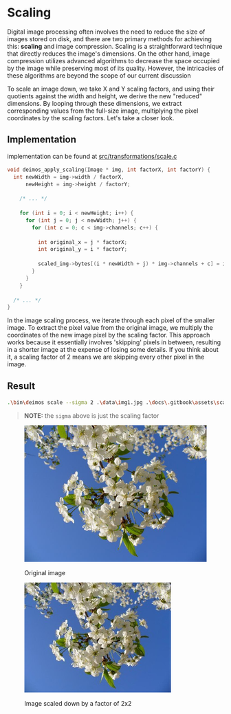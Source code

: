# Scaling 

Digital image processing often involves the need to reduce the size of images stored on disk, and there are two primary methods for achieving this: **scaling** and image compression. Scaling is a straightforward technique that directly reduces the image's dimensions. On the other hand, image compression utilizes advanced algorithms to decrease the space occupied by the image while preserving most of its quality. However, the intricacies of these algorithms are beyond the scope of our current discussion

To scale an image down, we take X and Y scaling factors, and using their quotients against the width and height, we derive the new "reduced" dimensions. By looping through these dimensions, we extract corresponding values from the full-size image, multiplying the pixel coordinates by the scaling factors. Let's take a closer look.


## Implementation

implementation can be found at [src/transformations/scale.c](../../src/transformations/scale.c)

```c
void deimos_apply_scaling(Image * img, int factorX, int factorY) {
  int newWidth = img->width / factorX,
      newHeight = img->height / factorY;

    /* ... */

    for (int i = 0; i < newHeight; i++) {
      for (int j = 0; j < newWidth; j++) {
        for (int c = 0; c < img->channels; c++) {

          int original_x = j * factorX;
          int original_y = i * factorY;

          scaled_img->bytes[(i * newWidth + j) * img->channels + c] = img->bytes[(original_y * img->width + original_x) * img->channels + c];
        }
      }
    }
  
  /* ... */
}
```

In the image scaling process, we iterate through each pixel of the smaller image. To extract the pixel value from the original image, we multiply the coordinates of the new image pixel by the scaling factor. This approach works because it essentially involves 'skipping' pixels in between, resulting in a shorter image at the expense of losing some details. If you think about it, a scaling factor of 2 means we are skipping every other pixel in the image.

## Result

```bash
.\bin\deimos scale --sigma 2 .\data\img1.jpg .\docs\.gitbook\assets\scale-3.jpg
```

> **NOTE:**
> the `sigma` above is just the scaling factor 


<div>

<figure><img src="../.gitbook/assets/img1.jpg" alt=""><figcaption><p>Original image</p></figcaption></figure>

<figure><img src="../.gitbook/assets/scale-2.jpg" alt=""><figcaption><p>Image scaled down by a factor of 2x2</p></figcaption></figure>

</div>
